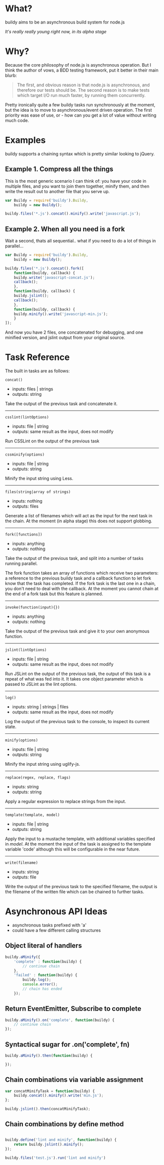What?
=====

buildy aims to be an asynchronous build system for node.js

*It's really really young right now, in its alpha stage*

Why?
====

Because the core philosophy of node.js is asynchronous operation. But I think
the author of vows, a BDD testing framework, put it better in their main blurb:

> The first, and obvious reason is that node.js is asynchronous, and therefore our tests should be. 
> The second reason is to make tests which target I/O run much faster, by running them concurrently. 

Pretty ironically quite a few buildy tasks run synchronously at the moment, but 
the idea is to move to asynchronous/event driven operation. The first priority
was ease of use, or - how can you get a lot of value without writing much code.

Examples
========

buildy supports a chaining syntax which is pretty similar looking to jQuery.

Example 1. Compress all the things
----------------------------------

This is the most generic scenario I can think of: you have your code in multiple files, and you want to 
join them together, minify them, and then write the result out to another file that you serve up.

```javascript
var Buildy = require('buildy').Buildy,
    buildy = new Buildy();

buildy.files('*.js').concat().minify().write('javascript.js');
```

Example 2. When all you need is a fork
--------------------------------------

Wait a second, thats all sequential.. what if you need to do a lot of things in parallel...

```javascript
var Buildy = require('buildy').Buildy,
    buildy = new Buildy();

buildy.files('*.js').concat().fork([
    function(buildy, callback) {
	buildy.write('javascript-concat.js');
	callback();
    },
    function(buildy, callback) {
	buildy.jslint();
	callback();
    },
    function(buildy, callback) {
	buildy.minify().write('javascript-min.js');
    }
]);
```

And now you have 2 files, one concatenated for debugging, and one minified version, and jslint output from your original source.

Task Reference
==============

The built in tasks are as follows:

`concat()`

* inputs: files | strings
* outputs: string

Take the output of the previous task and concatenate it.

***

`csslint(lintOptions)`

* inputs: file | string
* outputs: same result as the input, does not modify

Run CSSLint on the output of the previous task

***

`cssminify(options)`

* inputs: file | string
* outputs: string

Minify the input string using Less.

***

`files(string|array of strings)`

* inputs: nothing
* outputs: files

Generate a list of filenames which will act as the input for the next task in the chain.
At the moment (in alpha stage) this does not support globbing.

***

`fork([functions])`

* inputs: anything
* outputs: nothing

Take the output of the previous task, and split into a number of tasks running
parallel. 

The fork function takes an array of functions which receive two parameters:
a reference to the previous buildy task and a callback function to let fork know that
the task has completed. If the fork task is the last one in a chain, you don't need to
deal with the callback. At the moment you cannot chain at the end of a fork task but
this feature is planned.

***

`invoke(function(input){})`

* inputs: anything
* outputs: nothing

Take the output of the previous task and give it to your own anonymous function.

***

`jslint(lintOptions)`

* inputs: file | string
* outputs: same result as the input, does not modify

Run JSLint on the output of the previous task, the output of this task
is a repeat of what was fed into it. It takes one object parameter which
is passed to JSLint as the lint options.

***

`log()`

* inputs: string | strings | files
* outputs: same result as the input, does not modify

Log the output of the previous task to the console, to inspect its current state.

***

`minify(options)`

* inputs: file | string
* outputs: string

Minify the input string using uglify-js.

***

`replace(regex, replace, flags)`

* inputs: string
* outputs: string

Apply a regular expression to replace strings from the input.

***

`template(template, model)`

* inputs: file | string
* outputs: string

Apply the input to a mustache template, with additional variables specified in *model*.
At the moment the input of the task is assigned to the template variable 'code' although
this will be configurable in the near future.

***

`write(filename)`

* inputs: string
* outputs: file

Write the output of the previous task to the specified filename, the output
is the filename of the written file which can be chained to further tasks.

Asynchronous API Ideas
======================

* asynchronous tasks prefixed with 'a'
* could have a few different calling structures

Object literal of handlers
-----------------------------

```javascript
buildy.aMinify({
    'complete' : function(buildy) {
        // continue chain
    },
    'failed' : function(buildy) {
        buildy.log();
        console.error();
        // chain has ended
    });
```

Return EventEmitter, Subscribe to complete
---------------------------------------------

```javascript
buildy.aMinify().on('complete', function(buildy) {
    // continue chain
});
```

Syntactical sugar for .on('complete', fn)
--------------------------------------------

```javascript
buildy.aMinify().then(function(buildy) {

});
```

Chain combinations via variable assignment
---------------------------------------------

```javascript
var concatMinifyTask = function(buildy) {
    buildy.concat().minify().write('min.js');
};

buildy.jslint().then(concatMinifyTask);
```

Chain combinations by define method
--------------------------------------

```javascript

buildy.define('lint and minify', function(buildy) {
    return buildy.jslint().minify();
});

buildy.files('test.js').run('lint and minify')
```
